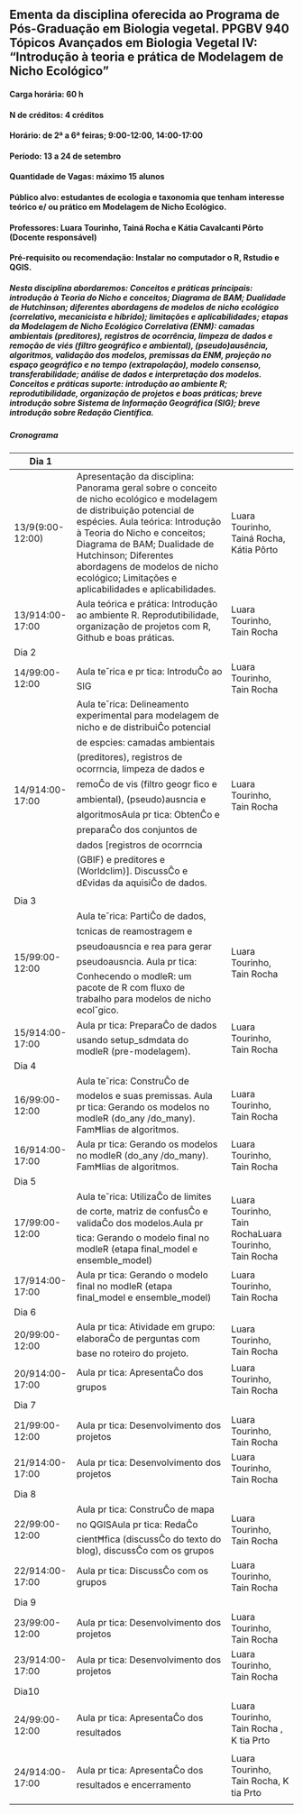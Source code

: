 ## Ementa da disciplina oferecida ao Programa de Pós-Graduação em Biologia vegetal. PPGBV 940 Tópicos Avançados em Biologia Vegetal IV: “Introdução à teoria e prática de Modelagem de Nicho Ecológico”

#### Carga horária: 60 h
#### N de créditos: 4 créditos
#### Horário: de 2ª a 6ª feiras; 9:00-12:00, 14:00-17:00
#### Período: 13 a 24 de setembro
#### Quantidade de Vagas: máximo 15 alunos
#### Público alvo: estudantes de ecologia e taxonomia que tenham interesse teórico e/ ou prático em Modelagem de Nicho Ecológico.
#### Professores: Luara Tourinho, Tainá Rocha e Kátia Cavalcanti Pôrto (Docente responsável)
#### Pré-requisito ou recomendação: Instalar no computador o R, Rstudio e QGIS.


##### Nesta disciplina abordaremos: Conceitos e práticas principais: introdução à Teoria do Nicho e conceitos; Diagrama de BAM; Dualidade de Hutchinson; diferentes abordagens de modelos de nicho ecológico (correlativo, mecanicista e híbrido); limitações e aplicabilidades; etapas da Modelagem de Nicho Ecológico Correlativa (ENM): camadas ambientais (preditores), registros de ocorrência, limpeza de dados e remoção de viés (filtro geográfico e ambiental), (pseudo)ausência, algoritmos, validação dos modelos, premissas da ENM, projeção no espaço geográfico e no tempo (extrapolação), modelo consenso, transferabilidade; análise de dados e interpretação dos modelos. Conceitos e práticas suporte: introdução ao ambiente R; reprodutibilidade, organização de projetos e boas práticas; breve introdução sobre Sistema de Informação Geográfica (SIG); breve introdução sobre Redação Científica.

##### Cronograma 

| Dia 1            |                                                                                                                                                                                                                                                                                                                                                                                                                              |                                                                    |
|------------------|------------------------------------------------------------------------------------------------------------------------------------------------------------------------------------------------------------------------------------------------------------------------------------------------------------------------------------------------------------------------------------------------------------------------------|--------------------------------------------------------------------|
| 13/9(9:00-12:00) | Apresentação da disciplina: Panorama geral sobre o conceito de nicho ecológico e modelagem de distribuição potencial de espécies. Aula teórica: Introdução à Teoria do Nicho e conceitos; Diagrama de BAM; Dualidade de Hutchinson; Diferentes abordagens de modelos de nicho ecológico; Limitações e aplicabilidades e aplicabilidades.                                                                                                             | Luara Tourinho, Tainá Rocha, Kátia Pôrto |
| 13/914:00-17:00  | Aula teórica e prática: Introdução ao ambiente R. Reprodutibilidade, organização de projetos com R, Github e boas práticas.                                                                                                                                                                                                                                                                                                    | Luara Tourinho, Tain  Rocha                                        |
| Dia 2            |                                                                                                                                                                                                                                                                                                                                                                                                                              |                                                                    |
| 14/99:00-12:00   | Aula te˘rica e pr tica: IntroduĈo ao SIG                                                                                                                                                                                                                                                                                                                                                                                     | Luara Tourinho, Tain  Rocha                                        |
| 14/914:00-17:00  | Aula te˘rica: Delineamento experimental para modelagem de nicho e de distribuiĈo potencial de espcies: camadas ambientais (preditores), registros de ocorrncia, limpeza de dados e remoĈo de vis (filtro geogr fico e ambiental), (pseudo)ausncia e algoritmosAula pr tica: ObtenĈo e preparaĈo dos conjuntos de dados [registros de ocorrncia (GBIF) e preditores e (Worldclim)]. DiscussĈo e d£vidas da aquisiĈo de dados. | Luara Tourinho, Tain  Rocha                                        |
| Dia 3            |                                                                                                                                                                                                                                                                                                                                                                                                                              |                                                                    |
| 15/99:00-12:00   | Aula te˘rica: PartiĈo de dados, tcnicas de reamostragem e pseudoausncia e  rea para gerar pseudoausncia. Aula pr tica: Conhecendo o modleR: um pacote de R com fluxo de trabalho para modelos de nicho ecol˘gico.                                                                                                                                                                                                            | Luara Tourinho, Tain  Rocha                                        |
| 15/914:00-17:00  | Aula pr tica: PreparaĈo de dados usando setup_sdmdata do modleR (pre-modelagem).                                                                                                                                                                                                                                                                                                                                             | Luara Tourinho, Tain  Rocha                                        |
| Dia 4            |                                                                                                                                                                                                                                                                                                                                                                                                                              |                                                                    |
| 16/99:00-12:00   | Aula te˘rica: ConstruĈo de modelos e suas premissas. Aula pr tica: Gerando os modelos no modleR (do_any /do_many). FamĦlias de algoritmos.                                                                                                                                                                                                                                                                                   | Luara Tourinho, Tain  Rocha                                        |
| 16/914:00-17:00  | Aula pr tica: Gerando os modelos no modleR (do_any /do_many). FamĦlias de algoritmos.                                                                                                                                                                                                                                                                                                                                        | Luara Tourinho, Tain  Rocha                                        |
| Dia 5            |                                                                                                                                                                                                                                                                                                                                                                                                                              |                                                                    |
| 17/99:00-12:00   | Aula te˘rica: UtilizaĈo de limites de corte, matriz de confusĈo e validaĈo dos modelos.Aula pr tica: Gerando o modelo final no modleR (etapa final_model e ensemble_model)                                                                                                                                                                                                                                                   | Luara Tourinho, Tain  RochaLuara Tourinho, Tain  Rocha             |
| 17/914:00-17:00  | Aula pr tica: Gerando o modelo final no modleR (etapa final_model e ensemble_model)                                                                                                                                                                                                                                                                                                                                          | Luara Tourinho, Tain  Rocha                                        |
| Dia 6            |                                                                                                                                                                                                                                                                                                                                                                                                                              |                                                                    |
| 20/99:00-12:00   | Aula pr tica: Atividade em grupo: elaboraĈo de perguntas com base no roteiro do projeto.                                                                                                                                                                                                                                                                                                                                     | Luara Tourinho, Tain  Rocha                                        |
| 20/914:00-17:00  | Aula pr tica: ApresentaĈo dos grupos                                                                                                                                                                                                                                                                                                                                                                                         | Luara Tourinho, Tain  Rocha                                        |
| Dia 7            |                                                                                                                                                                                                                                                                                                                                                                                                                              |                                                                    |
| 21/99:00-12:00   | Aula pr tica: Desenvolvimento dos projetos                                                                                                                                                                                                                                                                                                                                                                                   | Luara Tourinho, Tain  Rocha                                        |
| 21/914:00-17:00  | Aula pr tica: Desenvolvimento dos projetos                                                                                                                                                                                                                                                                                                                                                                                   | Luara Tourinho, Tain  Rocha                                        |
| Dia 8            |                                                                                                                                                                                                                                                                                                                                                                                                                              |                                                                    |
| 22/99:00-12:00   | Aula pr tica: ConstruĈo de mapa no QGISAula pr tica: RedaĈo cientĦfica (discussĈo do texto do blog), discussĈo com os grupos                                                                                                                                                                                                                                                                                                 | Luara Tourinho, Tain  Rocha                                        |
| 22/914:00-17:00  | Aula pr tica:  DiscussĈo com os grupos                                                                                                                                                                                                                                                                                                                                                                                       | Luara Tourinho, Tain  Rocha                                        |
| Dia 9            |                                                                                                                                                                                                                                                                                                                                                                                                                              |                                                                    |
| 23/99:00-12:00   | Aula pr tica: Desenvolvimento dos projetos                                                                                                                                                                                                                                                                                                                                                                                   | Luara Tourinho, Tain  Rocha                                        |
| 23/914:00-17:00  | Aula pr tica: Desenvolvimento dos projetos                                                                                                                                                                                                                                                                                                                                                                                   | Luara Tourinho, Tain  Rocha                                        |
| Dia10            |                                                                                                                                                                                                                                                                                                                                                                                                                              |                                                                    |
| 24/99:00-12:00   | Aula pr tica: ApresentaĈo dos resultados                                                                                                                                                                                                                                                                                                                                                                                     | Luara Tourinho, Tain  Rocha , K tia Prto                           |
| 24/914:00-17:00  | Aula pr tica: ApresentaĈo dos resultados e encerramento                                                                                                                                                                                                                                                                                                                                                                      | Luara Tourinho, Tain  Rocha, K tia Prto                            |

